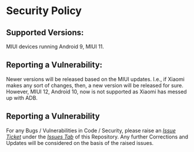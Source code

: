 # Security Policy

## Supported Versions:
MIUI devices running Android 9, MIUI 11.

## Reporting a Vulnerability:
Newer versions will be released based on the MIUI updates. I.e., if Xiaomi makes any sort of changes,
then, a new version will be released for sure.
However, MIUI 12, Android 10, now is not supported as Xiaomi has messed up with ADB.

## Reporting a Vulnerability

For any Bugs / Vulnerabilities in Code / Security, please raise an *[Issue Ticket](https://github.com/pixincreate/EnSecacy--MIUI-Ads-remover/issues/new)* under the *[Issues Tab](https://github.com/pixincreate/EnSecacy--MIUI-Ads-remover/issues)* of this Repository. Any further Corrections and Updates will be considered on the basis of the raised issues.

